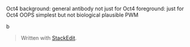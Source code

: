 
Oct4 
background: general antibody not just for Oct4
foreground: just for Oct4
OOPS simplest but not biological plausible
PWM

b

> Written with [StackEdit](https://stackedit.io/).
<!--stackedit_data:
eyJoaXN0b3J5IjpbOTUzOTYxODEwLDU2MDk2MDI0LDIwNDM4NT
k0NTIsLTg4ODg4ODQ5OCw3MzA5OTgxMTZdfQ==
-->